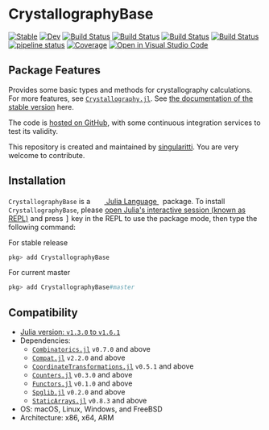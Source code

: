 # CrystallographyBase

[![Stable](https://img.shields.io/badge/docs-stable-blue.svg)](https://MineralsCloud.github.io/CrystallographyBase.jl/stable)
[![Dev](https://img.shields.io/badge/docs-dev-blue.svg)](https://MineralsCloud.github.io/CrystallographyBase.jl/dev)
[![Build Status](https://github.com/MineralsCloud/CrystallographyBase.jl/workflows/CI/badge.svg)](https://github.com/MineralsCloud/CrystallographyBase.jl/actions)
[![Build Status](https://ci.appveyor.com/api/projects/status/github/MineralsCloud/CrystallographyBase.jl?svg=true)](https://ci.appveyor.com/project/singularitti/CrystallographyBase-jl)
[![Build Status](https://cloud.drone.io/api/badges/MineralsCloud/CrystallographyBase.jl/status.svg)](https://cloud.drone.io/MineralsCloud/CrystallographyBase.jl)
[![Build Status](https://api.cirrus-ci.com/github/MineralsCloud/CrystallographyBase.jl.svg)](https://cirrus-ci.com/github/MineralsCloud/CrystallographyBase.jl)
[![pipeline status](https://gitlab.com/singularitti/CrystallographyBase.jl/badges/master/pipeline.svg)](https://gitlab.com/singularitti/CrystallographyBase.jl/-/pipelines)
[![Coverage](https://codecov.io/gh/MineralsCloud/CrystallographyBase.jl/branch/master/graph/badge.svg)](https://codecov.io/gh/MineralsCloud/CrystallographyBase.jl)
[![Open in Visual Studio Code](https://open.vscode.dev/badges/open-in-vscode.svg)](https://open.vscode.dev/organization/repository)

## Package Features

Provides some basic types and methods for crystallography calculations.
For more features, see [`Crystallography.jl`](https://github.com/MineralsCloud/Crystallography.jl).
See [the documentation of the stable version](https://mineralscloud.github.io/CrystallographyBase.jl/stable)
here.

The code is [hosted on GitHub](https://github.com/MineralsCloud/CrystallographyBase.jl),
with some continuous integration services to test its validity.

This repository is created and maintained by [singularitti](https://github.com/singularitti).
You are very welcome to contribute.

## Installation

`CrystallographyBase` is a &nbsp;
<a href="https://julialang.org">
    <img src="https://julialang.org/assets/infra/julia.ico" width="16em">
    Julia Language
</a>
&nbsp; package. To install `CrystallographyBase`,
please <a href="https://docs.julialang.org/en/v1/manual/getting-started/">open
Julia's interactive session (known as REPL)</a> and press <kbd>]</kbd> key in the REPL to use the package mode, then type the following command:

For stable release

```julia
pkg> add CrystallographyBase
```

For current master

```julia
pkg> add CrystallographyBase#master
```

## Compatibility

- [Julia version: `v1.3.0` to `v1.6.1`](https://julialang.org/downloads/)
- Dependencies:
  - [`Combinatorics.jl`](https://github.com/JuliaMath/Combinatorics.jl) `v0.7.0` and above
  - [`Compat.jl`](https://github.com/JuliaLang/Compat.jl) `v2.2.0` and above
  - [`CoordinateTransformations.jl`](https://github.com/JuliaGeometry/CoordinateTransformations.jl) `v0.5.1` and above
  - [`Counters.jl`](https://github.com/scheinerman/Counters.jl) `v0.3.0` and above
  - [`Functors.jl`](https://github.com/FluxML/Functors.jl) `v0.1.0` and above
  - [`Spglib.jl`](https://github.com/singularitti/Spglib.jl) `v0.2.0` and above
  - [`StaticArrays.jl`](https://github.com/JuliaArrays/StaticArrays.jl) `v0.8.3` and above
- OS: macOS, Linux, Windows, and FreeBSD
- Architecture: x86, x64, ARM
